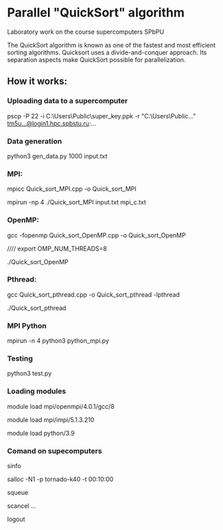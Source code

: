 # Parallel "QuickSort" algorithm
Laboratory work on the course supercomputers SPbPU

The QuickSort algorithm is known as one of the fastest and most efficient sorting algorithms. Quicksort uses a divide-and-conquer approach. Its separation aspects make QuickSort possible for parallelization.

## How it works:

### Uploading data to a supercomputer
pscp -P 22 -i C:\Users\Public\super_key.ppk -r "C:\Users\Public\..." tm5u...@login1.hpc.spbstu.ru:...

### Data generation
python3 gen_data.py 1000 input.txt

### MPI:
mpicc Quick_sort_MPI.cpp -o Quick_sort_MPI

mpirun -np 4 ./Quick_sort_MPI input.txt mpi_c.txt

### OpenMP:
gcc -fopenmp Quick_sort_OpenMP.cpp -o Quick_sort_OpenMP

//// export OMP_NUM_THREADS=8

./Quick_sort_OpenMP

### Pthread:
gcc Quick_sort_pthread.cpp -o Quick_sort_pthread -lpthread

./Quick_sort_pthread

### MPI Python
mpirun -n 4 python3 python_mpi.py

### Testing
python3 test.py

### Loading modules
module load mpi/openmpi/4.0.1/gcc/8

module load mpi/impi/5.1.3.210

module load python/3.9

### Comand on supecomputers
sinfo

salloc -N1 -p tornado-k40 -t 00:10:00

squeue

scancel ...

logout
